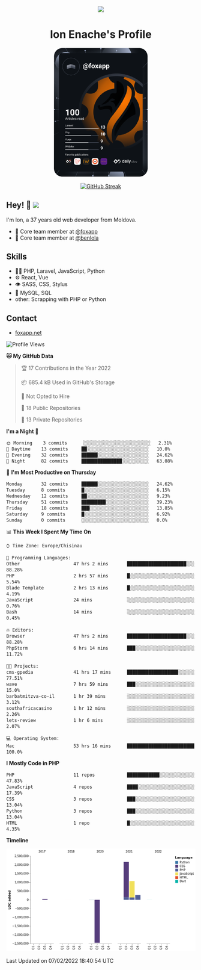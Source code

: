 <div id="header" align="center">
  <img src="https://media.giphy.com/media/M9gbBd9nbDrOTu1Mqx/giphy.gif" width="100"/>
	<h1>Ion Enache's Profile</h1>
</div>
<div align="center">
	<a href="https://app.daily.dev/foxapp"><img src="https://github.com/foxapp/foxapp/blob/master/devcard.svg" width="250" alt="Ion Enache's Dev Card"/></a>
</div>


<div align="center">
	
[![GitHub Streak](http://github-readme-streak-stats.herokuapp.com?user=foxapp&hide_border=true&date_format=M%20j%5B%2C%20Y%5D)](https://git.io/streak-stats)
	
</div>


## Hey! 👋 <img src="https://media.giphy.com/media/hvRJCLFzcasrR4ia7z/giphy.gif" width="30px"/>
I'm Ion, a 37 years old web developer from Moldova.


- 👥 Core team member at [@foxapp](https://github.com/foxapp)
- 👥 Core team member at [@benlola](https://github.com/benlola)

## Skills
- 👨‍💻 PHP, Laravel, JavaScript, Python
- ⚙️ React, Vue
- 👁️ SASS, CSS, Stylus
- 💽 MySQL, SQL
- other: Scrapping with PHP or Python

## Contact
- [foxapp.net](https://www.foxapp.net)

<!--START_SECTION:waka-->
![Profile Views](http://img.shields.io/badge/Profile%20Views-4-blue)

**🐱 My GitHub Data** 

> 🏆 17 Contributions in the Year 2022
 > 
> 📦 685.4 kB Used in GitHub's Storage 
 > 
> 🚫 Not Opted to Hire
 > 
> 📜 18 Public Repositories 
 > 
> 🔑 13 Private Repositories  
 > 
**I'm a Night 🦉** 

```text
🌞 Morning    3 commits      ░░░░░░░░░░░░░░░░░░░░░░░░░   2.31% 
🌆 Daytime    13 commits     ██░░░░░░░░░░░░░░░░░░░░░░░   10.0% 
🌃 Evening    32 commits     ██████░░░░░░░░░░░░░░░░░░░   24.62% 
🌙 Night      82 commits     ███████████████░░░░░░░░░░   63.08%

```
📅 **I'm Most Productive on Thursday** 

```text
Monday       32 commits     ██████░░░░░░░░░░░░░░░░░░░   24.62% 
Tuesday      8 commits      █░░░░░░░░░░░░░░░░░░░░░░░░   6.15% 
Wednesday    12 commits     ██░░░░░░░░░░░░░░░░░░░░░░░   9.23% 
Thursday     51 commits     █████████░░░░░░░░░░░░░░░░   39.23% 
Friday       18 commits     ███░░░░░░░░░░░░░░░░░░░░░░   13.85% 
Saturday     9 commits      █░░░░░░░░░░░░░░░░░░░░░░░░   6.92% 
Sunday       0 commits      ░░░░░░░░░░░░░░░░░░░░░░░░░   0.0%

```


📊 **This Week I Spent My Time On** 

```text
⌚︎ Time Zone: Europe/Chisinau

💬 Programming Languages: 
Other                    47 hrs 2 mins       ██████████████████████░░░   88.28% 
PHP                      2 hrs 57 mins       █░░░░░░░░░░░░░░░░░░░░░░░░   5.54% 
Blade Template           2 hrs 13 mins       █░░░░░░░░░░░░░░░░░░░░░░░░   4.19% 
JavaScript               24 mins             ░░░░░░░░░░░░░░░░░░░░░░░░░   0.76% 
Bash                     14 mins             ░░░░░░░░░░░░░░░░░░░░░░░░░   0.45%

🔥 Editors: 
Browser                  47 hrs 2 mins       ██████████████████████░░░   88.28% 
PhpStorm                 6 hrs 14 mins       ███░░░░░░░░░░░░░░░░░░░░░░   11.72%

🐱‍💻 Projects: 
cms-gpedia               41 hrs 17 mins      ███████████████████░░░░░░   77.51% 
wave                     7 hrs 59 mins       ███░░░░░░░░░░░░░░░░░░░░░░   15.0% 
barbatmitzva-co-il       1 hr 39 mins        ░░░░░░░░░░░░░░░░░░░░░░░░░   3.12% 
southafricacasino        1 hr 12 mins        ░░░░░░░░░░░░░░░░░░░░░░░░░   2.26% 
lets-review              1 hr 6 mins         ░░░░░░░░░░░░░░░░░░░░░░░░░   2.07%

💻 Operating System: 
Mac                      53 hrs 16 mins      █████████████████████████   100.0%

```

**I Mostly Code in PHP** 

```text
PHP                      11 repos            ████████████░░░░░░░░░░░░░   47.83% 
JavaScript               4 repos             ████░░░░░░░░░░░░░░░░░░░░░   17.39% 
CSS                      3 repos             ███░░░░░░░░░░░░░░░░░░░░░░   13.04% 
Python                   3 repos             ███░░░░░░░░░░░░░░░░░░░░░░   13.04% 
HTML                     1 repo              █░░░░░░░░░░░░░░░░░░░░░░░░   4.35%

```


**Timeline**

![Chart not found](https://raw.githubusercontent.com/foxapp/foxapp/master/charts/bar_graph.png) 


 Last Updated on 07/02/2022 18:40:54 UTC
<!--END_SECTION:waka-->
